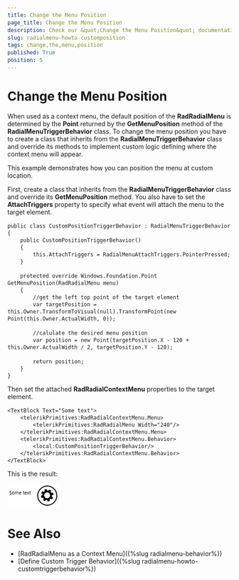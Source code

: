 ```yaml
---
title: Change the Menu Position
page_title: Change the Menu Position
description: Check our &quot;Change the Menu Position&quot; documentation article for RadRadialMenu for UWP control.
slug: radialmenu-howto-customposition
tags: change,the,menu,position
published: True
position: 5
---
```


# Change the Menu Position

When used as a context menu, the default position of the **RadRadialMenu** is determined by the **Point** returned by the **GetMenuPosition** method of the **RadialMenuTriggerBehavior** class. To change the menu position you have to create a class that inherits from the **RadialMenuTriggerBehavior** class and override its methods to implement custom logic defining where the context menu will appear.

This example demonstrates how you can position the menu at custom location.

First, create a class that inherits from the **RadialMenuTriggerBehavior** class and override its **GetMenuPosition** method. You also have to set the **AttachTriggers** property to specify what event will attach the menu to the target element.

	public class CustomPositionTriggerBehavior : RadialMenuTriggerBehavior
	{
	    public CustomPositionTriggerBehavior()
	    {
	        this.AttachTriggers = RadialMenuAttachTriggers.PointerPressed;
	    }
	
	    protected override Windows.Foundation.Point GetMenuPosition(RadRadialMenu menu)
	    {
	        //get the left top point of the target element
	        var targetPosition = this.Owner.TransformToVisual(null).TransformPoint(new Point(this.Owner.ActualWidth, 0));
	
	        //calulate the desired menu position
	        var position = new Point(targetPosition.X - 120 + this.Owner.ActualWidth / 2, targetPosition.Y - 120);
	
	        return position;
	    }
	}

Then set the attached **RadRadialContextMenu** properties to the target element.

	<TextBlock Text="Some text">
	    <telerikPrimitives:RadRadialContextMenu.Menu>
	        <telerikPrimitives:RadRadialMenu Width="240"/>
	    </telerikPrimitives:RadRadialContextMenu.Menu>
	    <telerikPrimitives:RadRadialContextMenu.Behavior>
	        <local:CustomPositionTriggerBehavior/>
	    </telerikPrimitives:RadRadialContextMenu.Behavior>
	</TextBlock>

This is the result:

![Radial Menu-Positioning](images/RadialMenu-Positioning.png)

# See Also

 * [RadRadialMenu as a Context Menu]({%slug radialmenu-behavior%})
 * [Define Custom Trigger Behavior]({%slug radialmenu-howto-customtriggerbehavior%})
